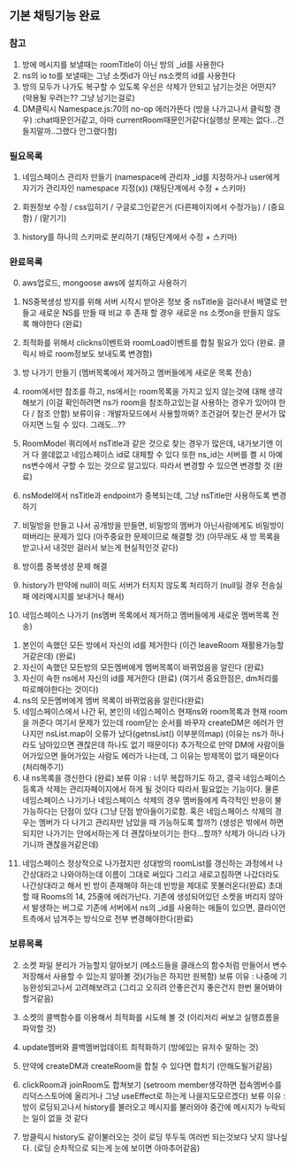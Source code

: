 ## 기본 채팅기능 완료
### 참고

1. 방에 메시지를 보낼때는 roomTitle이 아닌 방의 _id를 사용한다
2. ns의 io to를 보낼때는 그냥 소켓id가 아닌 ns소켓의 id를 사용한다
3. 방의 모두가 나가도 복구할 수 있도록 우선은 삭제가 안되고 남기는것은 어떤지? (악용될 우려는?? 그냥 남기는걸로)
4. DM클릭시 Namespace.js:70의 no-op 에러가뜬다 (방을 나가고나서 클릭할 경우)
:chat때문인거같고, 아마 currentRoom때문인거같다(실행상 문제는 없다...건들지말까..그랬다 안그랬다함)


### 필요목록

1. 네임스페이스 관리자 만들기 (namespace에 관리자 _id를 지정하거나 user에게 자기가 관리자인 namespace 지정(x))
(채팅단계에서 수정 + 스키마) 

2. 회원정보 수정 / css입히기 / 구글로그인같은거
(다른페이지에서 수정가능) / (중요함) / (맡기기)

3. history를 하나의 스키마로 분리하기 (채팅단계에서 수정 + 스키마)


### 완료목록


0. aws업로드, mongoose aws에 설치하고 사용하기

1. NS중복생성 방지를 위해 서버 시작시 받아온 정보 중 nsTitle을 걸러내서 배열로 만들고
새로운 NS를 만들 때 비교 후 존재 할 경우 새로운 ns 소켓on을 만들지 않도록 해야한다 (완료)

2. 최적화를 위해서 clickns이벤트와 roomLoad이벤트를 합칠 필요가 있다 (완료. 클릭시 바로 room정보도 보내도록 변경함)

3. 방 나가기 만들기 (멤버목록에서 제거하고 멤버들에게 새로운 목록 전송)

4. room에서만 참조를 하고, ns에서는 room목록을 가지고 있지 않는것에 대해 생각해보기
(이걸 확인하려면 ns가 room을 참조하고있는걸 사용하는 경우가 있어야 한다 / 참조 안함)
보류이유 : 개발자모드에서 사용할까봐? 조건걸어 찾는건 문서가 많아지면 느릴 수 있다. 그래도...??

5. RoomModel 쿼리에서 nsTitle과 같은 것으로 찾는 경우가 많은데, 내가보기엔 이거 다 쓸데없고 네임스페이스 id로 대체할 수 있다
또한 ns_id는 서버를 켤 시 아예 ns변수에서 구할 수 있는 것으로 알고있다. 따라서 변경할 수 있으면 변경할 것 (완료)

6. nsModel에서 nsTitle과 endpoint가 중복되는데, 그냥 nsTitle만 사용하도록 변경하기

7. 비밀방을 만들고 나서 공개방을 만들면, 비밀방의 멤버가 아닌사람에게도 비밀방이 떠버리는 문제가 있다 (아주중요한 문제이므로 해결할 것)
(아무래도 새 방 목록을 받고나서 내것만 걸러서 보는게 현실적인것 같다)

8. 방이름 중복생성 문제 해결

9. history가 만약에 null이 떠도 서버가 터지지 않도록 처리하기 (null일 경우 전송실패 에러메시지를 보내거나 해서)


10. 네임스페이스 나가기 (ns멤버 목록에서 제거하고 멤버들에게 새로운 멤버목록 전송)
1) 본인이 속했던 모든 방에서 자신의 id를 제거한다 (이건 leaveRoom 재활용가능할거같은데) (완료)
2) 자신이 속했던 모든방의 모든멤버에게 멤버목록이 바뀌었음을 알린다 (완료)
3) 자신이 속한 ns에서 자신의 id를 제거한다 (완료)
(여기서 중요한점은, dm처리를 따로해야한다는 것이다)
4) ns의 모든멤버에게 멤버 목록이 바뀌었음을 알린다(완료)
5) 네임스페이스에서 나간 뒤, 본인의 네임스페이스 현재ns와 room목록과 현재 room을 꺼준다
여기서 문제가 있는데 room닫는 순서를 바꾸자 createDM은 에러가 안나지만
nsList.map이 오류가 났다(getnsList() 이부분의map) (이유는 ns가 하나라도 남아있으면 괜찮은데 하나도 없기 때문이다)
추가적으로 만약 DM에 사람이들어가있으면 들어가있는 사람도 에러가 나는데, 그 이유는 방제목이 없기 때문이다 (처리해주기)
6) 내 ns목록을 갱신한다 (완료)
보류 이유 : 너무 복잡하기도 하고, 결국 네임스페이스 등록과 삭제는 관리자페이지에서 하게 될 것이다
따라서 필요없는 기능이다. 물론 네임스페이스 나가기나 네임스페이스 삭제의 경우 멤버들에게 즉각적인 반응이 불가능하다는 단점이 있다
(그냥 단점 받아들이기로함. 혹은 네임스페이스 삭제의 경우는 멤버가 다 나가고 관리자만 남았을 때 가능하도록 할까?)
(생성은 밖에서 하면 되지만 나가기는 안에서하는게 더 괜찮아보이기는 한다...할까? 삭제가 아니라 나가기니까 괜찮을거같은데)

11. 네임스페이스 정상적으로 나가졌지만 상대방의 roomList를 갱신하는 과정에서 나간상대라고 나와야하는데 이름이 그대로 써있다
그리고 새로고침하면 나갔더라도 나간상대라고 해서 빈 방이 존재해야 하는데 빈방을 제대로 못불러온다(완료)
초대할 때 Rooms의 14, 25줄에 에러가난다. 기존에 생성되어있던 소켓을 버리지 않아서 발생하는 버그로
기존에 서버에서 ns의 _id를 사용하는 애들이 있으면, 클라이언트측에서 넘겨주는 방식으로 전부 변경해야한다(완료)


### 보류목록

2. 소켓 파일 분리가 가능할지 알아보기 (메소드들을 클래스의 함수처럼 만들어서 변수저장해서 사용할 수 있는지 알아볼 것)(가능은 하지만 원복함)
보류 이유 : 나중에 기능완성되고나서 고려해보려고 (그리고 오히려 안좋은건지 좋은건지 한번 물어봐야할거같음)

3. 소켓의 콜백함수를 이용해서 최적화를 시도해 볼 것 (이리저리 써보고 실행흐름을 파악할 것)

4. update멤버와 콜백멤버업데이트 최적화하기 (방에있는 유저수 말하는 것)

5. 만약에 createDM과 createRoom을 합칠 수 있다면 합치기 (안해도될거같음)

10. clickRoom과 joinRoom도 합쳐보기 (setroom member생각하면 접속멤버수를 리덕스스토어에 올리거나 그냥 useEffect로 하는게 나을지도모르겠다) 
보류 이유 : 방이 로딩되고나서 history를 불러오고 메시지를 불러와야 중간에 메시지가 누락되는 일이 없을 것 같다

12. 방클릭시 history도 같이불러오는 것이 로딩 뚜두둑 여러번 되는것보다 낫지 않나싶다. (로딩 순차적으로 되는게 눈에 보이면 아마추어같음)
